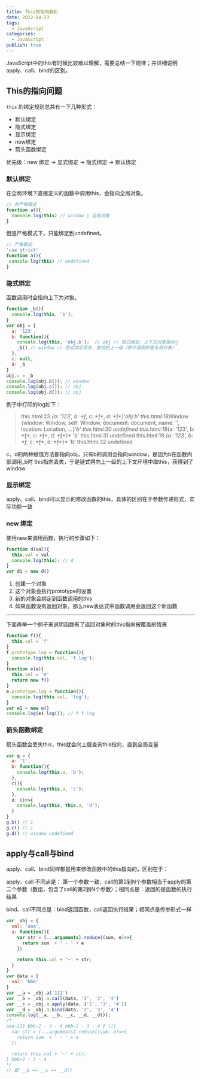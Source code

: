 ```yaml
---
title: This的指向解析
date: 2022-04-23
tags: 
  - JavaScript
categories: 
  - JavaScript
publish: true
---
```


JavaScript中的this有时候比较难以理解，需要总结一下规律；并详细说明apply、call、bind的区别。

<!-- more -->

## This的指向问题

`this` 的绑定规则总共有一下几种形式：

- 默认绑定
- 隐式绑定
- 显示绑定
- new绑定
- 箭头函数绑定

优先级：new 绑定 -> 显式绑定 -> 隐式绑定 -> 默认绑定

### 默认绑定

在全局环境下直接定义的函数中调用this，会指向全局对象。

```javascript
// 非严格模式
function a(){
  console.log(this) // window | 全局对象
}
```

但是严格模式下，只能绑定到undefined。

```javascript
// 严格模式
'use strict'
function a(){
 console.log(this) // undefined
}
```

### 隐式绑定

函数调用时会指向上下为对象。

```javascript
function _b(){
  console.log(this, 'b');
}
var obj = {
  a: '123',
  b: function(){
    console.log(this, 'obj.b');  // obj // 隐式绑定，上下文对象是obj
    _b() // window // 隐式绑定丢失，查找到上一级（例子里刚好是全局对象）
  },
  c: null,
  d: _b
}
obj.c = _b
console.log(obj.b()); // window
console.log(obj.c()); // obj
console.log(obj.d()); // obj
```

例子中打印的log如下：

>this.html:23 *{a: '123', b: \*ƒ*, c: \*ƒ*, d: \*ƒ*}*'obj.b'
>this.html:18*Window {window: Window, self: Window, document: document, name: '', location: Location, …}*'b'
>this.html:30 undefined
>this.html:18*{a: '123', b: \*ƒ*, c: \*ƒ*, d: \*ƒ*}* 'b'
>this.html:31 undefined
>this.html:18 *{a: '123', b: \*ƒ*, c: \*ƒ*, d: \*ƒ*}* 'b'
>this.html:32 undefined

c、d的两种赋值方法都指向obj，只有b的调用会指向window，是因为b在函数内部调用_b时 this指向丢失，于是链式得向上一级的上下文环境中取this，获得到了window

### 显示绑定

apply、call、bind可以显示的修改函数的this，具体的区别在于参数传递形式，实际功能一致

### new 绑定

使用new来调用函数，执行的步骤如下：

```javascript
function d(val){
  this.val = val
  console.log(this); // d
}
var d1 = new d()
```

1. 创建一个对象
2. 这个对象会执行prototype的设置
3. 新的对象会绑定到函数调用的this
4. 如果函数没有返回对象，那么new表达式中函数调用会返回这个新函数  

---

下面再举一个例子来说明函数有了返回对象时的this指向被覆盖的情景

```javascript
function f(){
  this.val = 'f'
}
f.prototype.log = function(){
  console.log(this.val, 'f.log');
}
function e(e){
  this.val = 'e'
  return new f()
}
e.prototype.log = function(){
  console.log(this.val, 'log');
}
var e1 = new e()
console.log(e1.log()); // f f.log
```

### 箭头函数绑定

箭头函数会丢失this，this就会向上层查询this指向，直到全局变量

```javascript
var g = {
  a: '1',
  b: function(){
    console.log(this.a, 'b');
  },
  c(){
    console.log(this.a, 'c');
  },
  d: ()=>{
    console.log(this, this.a, 'd');
  }
}
g.b() // 1
g.c() // 1
g.d() // window undefined
```

## apply与call与bind

apply、call、bind同样都是用来修改函数中的this指向的，区别在于：

apply、call 不同点是： 第一个参数一致，call的第2到N个参数相当于apply的第二个参数（数组，包含了call的第2到N个参数）；相同点是：返回的是函数的执行结果

bind、call不同点是：bind返回函数，call返回执行结果；相同点是传参形式一样

```javascript
var _obj = {
  val: 'aaa',
  a: function(){
    var str = [...arguments].reduce((sum, e)=>{
      return sum  + ' - ' + e
    })

    return this.val + '~' + str;
  }
}
var data = {
  val: 'bbb'
}
var __a = _obj.a('111')
var __b = _obj.a.call(data, '2', '3', '4')
var __c = _obj.a.apply(data, ['2', '3', '4'])
var __d = _obj.a.bind(data, '2', '3', '4')
console.log(__a, __b, __c, __d, __d());
/*
aaa~111 bbb~2 - 3 - 4 bbb~2 - 3 - 4 ƒ (){
  var str = [...arguments].reduce((sum, e)=>{
    return sum  + ' - ' + e
  })

  return this.val + '~' + str;
} bbb~2 - 3 - 4
*/
// 即 __b == __c == __d()
```
